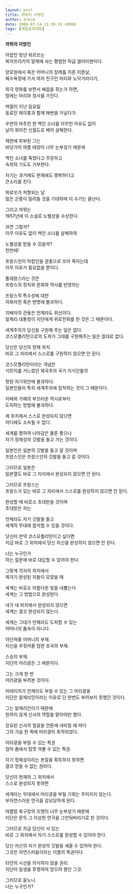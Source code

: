 ```yaml
---
layout: post
title: 까뮈의 이방인
author: drkim
date: 2006-07-14 11:39:19 +0900
tags: [깨달음의대화]
---
```

**까뮈의 이방인**  
  
아랍인 청년 뫼르쏘는   
북아프리카의 알제에 사는 평범한 하급 샐러리맨이다.   
  
양로원에서 죽은 어머니의 장례를 치른 이튿날,   
해수욕장에 가서 여자 친구인 마리와 노닥거리다가,   
  
희극 영화를 보면서 배꼽을 쥐는가 하면,   
밤에는 마리와 정사를 가진다.   
  
며칠이 지난 일요일   
동료인 레이몽과 함께 해변을 거닐다가  
  
우연히 마주친 한 백인 소녀를 아무런 이유도 없이   
날이 휘어진 신월도로 베어 살해한다.  
  
재판에 회부된 그는   
바닷가의 여름 태양이 너무 눈부셨기 때문에   
  
백인 소녀를 죽였다고 주장하고   
속죄의 기도도 거부한다.  
  
자기는 과거에도 현재에도 행복하다고   
큰소리를 친다.   
  
뫼로쏘가 처형되는 날   
많은 군중이 밀려들 것을 기대하며 이 수기는 끝난다.  
  
그리고 까뮈는   
1957년에 이 소설로 노벨상을 수상한다.   
  
과연 그럴까?  
아무 이유도 없이 백인 소녀를 살해하여   
  
노벨상을 받을 수 있을까?  
천만에!  
  
프랑스인이 아랍인을 권총으로 쏘아 죽이는데   
아무 이유가 필요없을 뿐이다.   
  
똘레랑스라는 것은   
프랑스의 정치와 문화와 역사를 반영하는  
  
프랑스적 특수성에 대한   
자화자찬 혹은 변명에 불과하다.   
  
지배자의 관용은 언제라도 위선이다.   
알제리 대통령이 지단에게 위로전화를 한 것은 그 때문이다.   
  
세계주의가 당신을 구원해 주는 일은 없다.   
코스모폴리탄으로의 도피가 그대를 구원해주는 일은 절대로 없다.   
  
당신은 당신의 현재 위치   
바로 그 자리에서 스스로를 구원하지 않으면 안 된다.   
  
코스모폴리탄이라는 개념은  
식민지를 거느렸던 제국주의 국가 지식인들의   
  
헛된 자기위안에 불과하다.   
일본인들이 특히 세계주의에 집착하는 것이 그 때문이다.  
  
지배와 가해의 부끄러운 역사로부터   
도피하는 방법에 불과하다.   
  
제 위치에서 스스로 완성되지 않으면  
어디에도 소속될 수 없다.   
  
세계를 향하여 나아감은 물론 좋으나  
자기 정체성의 깃발을 들고 가는 것이다.   
  
일본인은 일본의 깃발을 들고 갈 것이며  
프랑스인은 프랑스인의 깃발을 들고 갈 것이다.   
  
그러므로 일본은   
일본열도 바로 그 자리에서 완성되지 않으면 안 된다.  
  
그러므로 프랑스는  
프랑스가 있는 바로 그 자리에서 스스로를 완성하지 않으면 안 된다.  
  
완성할 때 비로소 초대받을 것이며  
초대받은 자는   
  
언제라도 자기 깃발을 들고   
세계의 무대에 참석할 수 있을 것이다.   
  
당신이 만약 코스모폴리탄이고 싶다면  
지금 바로 그 위치에서 당신 자신을 완성하지 않으면 안 된다.  
  
너는 누구인가   
하는 질문에 바로 대답할 수 있어야 한다.   
  
그렇게 각자의 위치에서  
제각기 완성된 자들이 모였을 때  
  
세계는 비로소 아름다운 빛을 내뿜는다.   
세계는 그 방법으로 완성된다.   
  
네가 네 위치에서 완성되지 않으면  
세계는 결코 완성되지 않는다.   
  
세계는 그대가 언제라도 도피할 수 있는  
어머니의 품속이 아니다.   
  
야단쳐줄 어머니의 부재.   
자신을 꾸짖어줄 엄한 조국의 부재.  
  
스승의 부재.  
지단의 어리광은 그 때문이다.   
  
그는 크게 한 번   
어리광을 부려본 것이다.   
  
마테이치가 언제라도 부릴 수 있는 그 어리광을  
지단은 알제리인이라는 이유로 단 한번도 부려보지 못했던 것이다.   
  
그는 알제리인이기 때문에  
원하지 않게 신사의 역할을 맡아야만 했다.   
  
강요된 신사의 얼굴을 언론에 내비칠 때 마다  
그의 가슴 한 쪽에 어리광이 축적되었다.   
  
어리광을 부릴 수 있는 특권  
엄마 품에서 맘껏 까불 수 있는 특권.  
  
자기 정체성이라는 본질을 획득하지 못하면  
결코 얻을 수 없는 권리다.   
  
당신이 현재의 그 위치에서  
스스로 완성되지 못하면   
  
세계라는 무대에서 어리광을 부릴 기회는 주어지지 않는다.   
부자연스러운 연극을 강요당하게 된다.   
  
여름밤 축구장의 조명이 너무 눈부셨기 때문에  
지단은 문득 그 이상한 연극을 그만둬버리기로 한 것이다.   
  
그러므로 지금 당신이 서 있는   
바로 그 위치에서 자기 스스로를 완성할 수 있어야 한다.   
  
당신 자신의 자기 완성의 깃발을 세울 수 있어야 한다.   
그것은 자연스러움이라는 이름의 특권이다.   
  
타인의 시선을 의식하지 않을 권리.  
지단이 일생을 투쟁하여 얻으려 했던 그것.
  


그러므로 묻노니  
너는 누구인가?